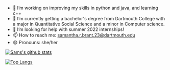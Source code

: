- 🔭 I’m working on improving my skills in python and java, and learning c++
- 🌱 I’m currently getting a bachelor's degree from Dartmouth College with a major in Quantitative Social Science and a minor in Computer science. 
- 🤔 I’m looking for help with summer 2022 internships!
- 📫 How to reach me: samantha.r.brant.23@dartmouth.edu
- 😄 Pronouns: she/her

[![Sams's github stats](https://github-readme-stats.vercel.app/api?username=sambrant&count_private=true&show_icons=true&theme=radical&hide_rank=false)](https://github.com/anuraghazra/github-readme-stats)

[![Top Langs](https://github-readme-stats.vercel.app/api/top-langs/?username=sambrant)](https://github.com/anuraghazra/github-readme-stats)
